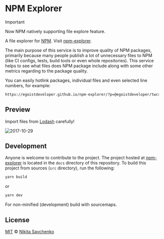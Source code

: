 # NPM Explorer

> [!IMPORTANT]  
> Now NPM natively supporting file explore feature.

A file explorer for [NPM](https://www.npmjs.com/). Visit [npm-explorer](https://egoistdeveloper.github.io/npm-explorer/).

The main purpose of this service is to improve quality of NPM packages, primarily because many people
publish a lot of unnecessary files to NPM (like CI configs, tests, build tools or even whole repositories).
This service helps to see what files does NPM package include along with some other metrics regarding
to the package quality.

You can easily hotlink packages, individual files and even selected line numbers, for example:

```txt
https://egoistdeveloper.github.io/npm-explorer/?p=@egoistdeveloper/twcss-to-sass
```

Preview
-------

Import files from [Lodash](https://lodash.com) carefully!

![2017-10-29](https://user-images.githubusercontent.com/4989256/32148242-9ef3f002-bcfc-11e7-97b5-d197a13fec5a.png)

Development
-----------

Anyone is welcome to contribute to the project. The project hosted at [npm-explorer](https://egoistdeveloper.github.io/npm-explorer/)
is located in the `docs` directory of this repository. To build this project from sources (`src` 
directory), run the following:

```bash
yarn build
```

or

```bash
yarn dev
```

For non-minified (development) build with sourcemaps.

License
-------

[MIT](license) © [Nikita Savchenko](https://nikita.tk)
